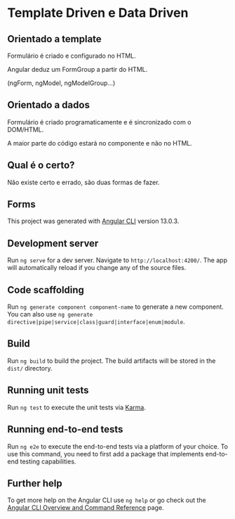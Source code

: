 # Template Driven e Data Driven

## Orientado a template

Formulário é criado e configurado no HTML.

Angular deduz um FormGroup a partir do HTML.

(ngForm, ngModel, ngModelGroup...)

## Orientado a dados

Formulário é criado programaticamente e é sincronizado com o DOM/HTML.

A maior parte do código estará no componente e não no HTML.

## Qual é o certo?

Não existe certo e errado, são duas formas de fazer.

## Forms

This project was generated with [Angular CLI](https://github.com/angular/angular-cli) version 13.0.3.

## Development server

Run `ng serve` for a dev server. Navigate to `http://localhost:4200/`. The app will automatically reload if you change any of the source files.

## Code scaffolding

Run `ng generate component component-name` to generate a new component. You can also use `ng generate directive|pipe|service|class|guard|interface|enum|module`.

## Build

Run `ng build` to build the project. The build artifacts will be stored in the `dist/` directory.

## Running unit tests

Run `ng test` to execute the unit tests via [Karma](https://karma-runner.github.io).

## Running end-to-end tests

Run `ng e2e` to execute the end-to-end tests via a platform of your choice. To use this command, you need to first add a package that implements end-to-end testing capabilities.

## Further help

To get more help on the Angular CLI use `ng help` or go check out the [Angular CLI Overview and Command Reference](https://angular.io/cli) page.
